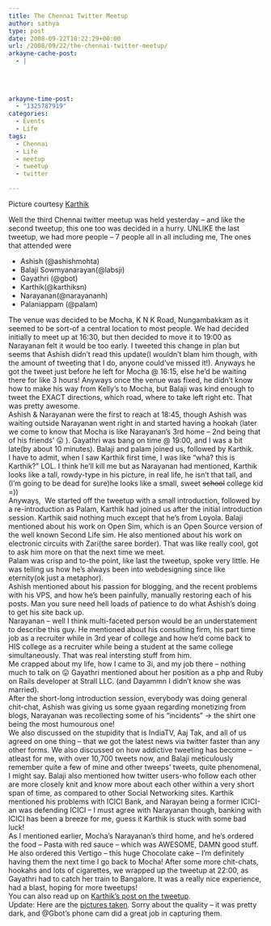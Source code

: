 ```yaml
---
title: The Chennai Twitter Meetup
author: sathya
type: post
date: 2008-09-22T10:22:29+00:00
url: /2008/09/22/the-chennai-twitter-meetup/
arkayne-cache-post:
  - |
    
    
    
    
arkayne-time-post:
  - "1325787919"
categories:
  - Events
  - Life
tags:
  - Chennai
  - Life
  - meetup
  - tweetup
  - twitter

---
```

Picture courtesy [Karthik][1]

<img style="display: none;" src="http://img54.imageshack.us/img54/5310/tweetupiq2.png" alt="Chennai Twitter Meetup" /> 

Well the third Chennai twitter meetup was held yesterday &#8211; and like the second tweetup, this one too was decided in a hurry. UNLIKE the last tweetup, we had more people &#8211; 7 people all in all including me, The ones that attended were

  * Ashish (@ashishmohta)
  * Balaji Sowmyanarayan(@labsji)
  * Gayathri (@gbot)
  * Karthik(@karthiksn)
  * Narayanan(@narayananh)
  * Palaniappam (@palam)

<!--more-->

<div>
  The venue was decided to be Mocha, K N K Road, Nungambakkam as it seemed to be sort-of a central location to most people. We had decided initially to meet up at 16:30, but then decided to move it to 19:00 as Narayanan felt it would be too early. I tweeted this change in plan but seems that Ashish didn&#8217;t read this update(I wouldn&#8217;t blam him though, with the amount of tweeting that I do, anyone could&#8217;ve missed it!). Anyways he got the tweet just before he left for Mocha @ 16:15, else he&#8217;d be waiting there for like 3 hours! Anyways once the venue was fixed, he didn&#8217;t know how to make his way from Kelly&#8217;s to Mocha, but Balaji was kind enough to tweet the EXACT directions, which road, where to take left right etc. That was pretty awesome.
</div>

<div>
  Ashish & Narayanan were the first to reach at 18:45, though Ashish was waiting outside Narayanan went right in and started having a hookah (later we come to know that Mocha is like Narayanan&#8217;s 3rd home &#8211; 2nd being that of his friends&#8217; 😛 ). Gayathri was bang on time @ 19:00, and I was a bit late(by about 10 minutes). Balaji and palam joined us, followed by Karthik.
</div>

<div>
  I have to admit, when I saw Karthik first time, I was like &#8220;wha? this is Karthik?&#8221; LOL. I think he&#8217;ll kill me but as Narayanan had mentioned, Karthik looks like a tall, rowdy-type in his picture, in real life, he isn&#8217;t that tall, and (I&#8217;m going to be dead for sure)he looks like a small, sweet <span style="text-decoration: line-through;">school</span> college kid =))
</div>

<div>
  Anyways,  We started off the tweetup with a small introduction, followed by a re-introduction as Palam, Karthik had joined us after the initial introduction session. Karthik said nothing much except that he&#8217;s from Loyola. Balaji mentioned about his work on Open Sim, which is an Open Source version of the well known Second Life sim. He also mentioned about his work on electronic circuits with Zari(the saree border). That was like really cool, got to ask him more on that the next time we meet.
</div>

<div>
  Palam was crisp and to-the point, like last the tweetup, spoke very little. He was telling us how he&#8217;s always been into webdesigning since like eternity(ok just a metaphor).
</div>

<div>
  Ashish mentioned about his passion for blogging, and the recent problems with his VPS, and how he&#8217;s been painfully, manually restoring each of his posts. Man you sure need hell loads of patience to do what Ashish&#8217;s doing to get his site back up.
</div>

<div>
  Narayanan &#8211; well I think multi-faceted person would be an understatement to describe this guy. He mentioned about his consulting firm, his part time job as a recruiter while in 3rd year of college and how he&#8217;d come back to HIS college as a recruiter while being a student at the same college simultaneously. That was real intersting stuff from him.
</div>

<div>
  Me crapped about my life, how I came to 3i, and my job there &#8211; nothing much to talk on 😛 Gayathri mentioned about her position as a php and Ruby on Rails developer at Strall LLC. (and Dayammn I didn&#8217;t know she was married).
</div>

<div>
  After the short-long introduction session, everybody was doing general chit-chat, Ashish was giving us some gyaan regarding monetizing from blogs, Narayanan was recollecting some of his &#8220;incidents&#8221; -> the shirt one being the most humourous one!
</div>

<div>
  We also discussed on the stupidity that is IndiaTV, Aaj Tak, and all of us agreed on one thing &#8211; that we got the latest news via twitter faster than any other forms. We also discussed on how addictive tweeting has become &#8211; atleast for me, with over 10,700 tweets now, and Balaji meticulously remember quite a few of mine and other tweeps&#8217; tweets, quite phenomenal, I might say. Balaji also mentioned how twitter users-who follow each other are more closely knit and know more about each other within a very short span of time, as compared to other Social Networking sites. Karthik mentioned his problems with ICICI Bank, and Narayan being a former ICICI-an was defending ICICI &#8211; I must agree with Narayanan though, banking with ICICI has been a breeze for me, guess it Karthik is stuck with some bad luck!
</div>

<div>
  As I mentioned earlier, Mocha&#8217;s Narayanan&#8217;s third home, and he&#8217;s ordered the food &#8211; Pasta with red sauce &#8211; which was AWESOME, DAMN good stuff. He also ordered this Vertigo &#8211; this huge Chocolate cake &#8211; I&#8217;m definitely having them the next time I go back to Mocha! After some more chit-chats, hookahs and lots of cigarettes, we wrapped up the tweetup at 22:00, as Gayathri had to catch her train to Bangalore. It was a really nice experience, had a blast, hoping for more tweetups!
</div>

<div>
  You can also read up on <a href="http://blog.karthiksn.com/2008/09/22/chennai-tweet-up/">Karthik&#8217;s post on the tweetup</a>.
</div>

<div>
  Update: Here are the <a href="http://www.flickr.com/photos/sathyabhat/sets/72157607577662441/">pictures taken</a>. Sorry about the quality &#8211; it was pretty dark, and @Gbot&#8217;s phone cam did a great job in capturing them.
</div>

 [1]: http://karthiksn.com
